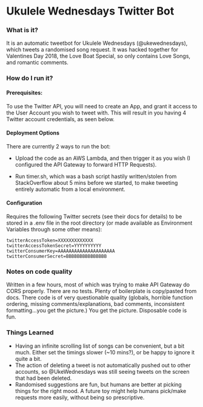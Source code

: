# Ukulele Wednesdays Twitter Bot

### What is it?
It is an automatic tweetbot for Ukulele Wednesdays (@ukewednesdays), which tweets a randomised song request. It was hacked together for Valentines Day 2018, the Love Boat Special, so only contains Love Songs, and romantic comments.

### How do I run it?

#### Prerequisites:
To use the Twitter API, you will need to create an App, and grant it access to the User Account you wish to tweet with. This will result in you having 4 Twitter account credentials, as seen below.

#### Deployment Options
There are currently 2 ways to run the bot:

* Upload the code as an AWS Lambda, and then trigger it as you wish (I configured the API Gateway to forward HTTP Requests).

* Run timer.sh, which was a bash script hastily written/stolen from StackOverflow about 5 mins before we started, to make tweeting entirely automatic from a local environment.

#### Configuration
Requires the following Twitter secrets (see their docs for details) to be stored in a .env file in the root directory (or made available as Environment Variables through some other means):

```
twitterAccessToken=XXXXXXXXXXXXX
twitterAccessTokenSecret=YYYYYYYYYY
twitterConsumerKey=AAAAAAAAAAAAAAAAAAAAA
twitterConsumerSecret=BBBBBBBBBBBBBBB
```

### Notes on code quality
Written in a few hours, most of which was trying to make API Gateway do CORS properly. There are no tests. Plenty of boilerplate is copy/pasted from docs. There code is of very questionable quality (globals, horrible function ordering, missing comments/explanations, bad comments, inconsistent formatting...you get the picture.) You get the picture. Disposable code is fun.

### Things Learned
* Having an infinite scrolling list of songs can be convenient, but a bit much. Either set the timings slower (~10 mins?), or be happy to ignore it quite a bit.
* The action of deleting a tweet is not automatically pushed out to other accounts, so @UkeWednesdays was still seeing tweets on the screen that had been deleted.
* Randomised suggestions are fun, but humans are better at picking things for the right mood. A future toy might help humans pick/make requests more easily, without being so prescriptive.


